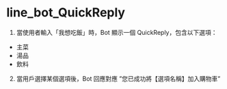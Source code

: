 # line_bot_QuickReply
1. 當使用者輸入「我想吃飯」時，Bot 顯示一個 QuickReply，包含以下選項：
* 主菜
* 湯品
* 飲料
2. 當用戶選擇某個選項後，Bot 回應對應 ”您已成功將【選項名稱】加入購物車”
